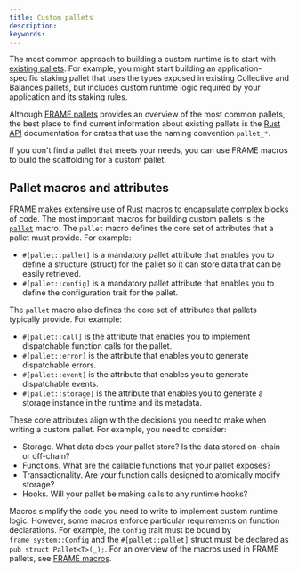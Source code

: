 ```yaml
---
title: Custom pallets
description:
keywords:
---
```


The most common approach to building a custom runtime is to start with [existing pallets](/reference/frame-pallets/).
For example, you might start building an application-specific staking pallet that uses the types exposed in existing Collective and Balances pallets, but includes custom runtime logic required by your application and its staking rules.

Although [FRAME pallets](/reference/frame-pallets) provides an overview of the most common pallets, the best place to find current information about existing pallets is the [Rust API](/reference/rust-api/) documentation for crates that use the naming convention `pallet_*`.

If you don't find a pallet that meets your needs, you can use FRAME macros to build the scaffolding for a custom pallet.

## Pallet macros and attributes

FRAME makes extensive use of Rust macros to encapsulate complex blocks of code.
The most important macros for building custom pallets is the [`pallet`](https://paritytech.github.io/substrate/master/frame_support/attr.pallet.html) macro.
The `pallet` macro defines the core set of attributes that a pallet must provide.
For example:

- `#[pallet::pallet]` is a mandatory pallet attribute that enables you to define a structure (struct) for the pallet so it can store data that can be easily retrieved.
- `#[pallet::config]` is a mandatory pallet attribute that enables you to define the configuration trait for the pallet.

The `pallet` macro also defines the core set of attributes that pallets typically provide.
For example:

- `#[pallet::call]` is the attribute that enables you to implement dispatchable function calls for the pallet.
- `#[pallet::error]` is the attribute that enables you to generate dispatchable errors.
- `#[pallet::event]` is the attribute that enables you to generate dispatchable events.
- `#[pallet::storage]` is the attribute that enables you to generate a storage instance in the runtime and its metadata.

These core attributes align with the decisions you need to make when writing a custom pallet.
For example, you need to consider:

- Storage. What data does your pallet store? Is the data stored on-chain or off-chain?
- Functions. What are the callable functions that your pallet exposes?
- Transactionality. Are your function calls designed to atomically modify storage?
- Hooks. Will your pallet be making calls to any runtime hooks?

Macros simplify the code you need to write to implement custom runtime logic.
However, some macros enforce particular requirements on function declarations.
For example, the `Config` trait must be bound by `frame_system::Config` and the `#[pallet::pallet]` struct must be declared as `pub struct Pallet<T>(_);`.
For an overview of the macros used in FRAME pallets, see [FRAME macros](/reference/frame-macros/).

<!-- ## Useful FRAME traits

- Pallet Origin
- Origins: EnsureOrigin, EnsureOneOf
  ...

## Runtime implementation

Writing a pallet and implementing it for a runtime go hand in hand.
Your pallet's `Config` trait is what get's implemented for `Runtime` which is a special struct used to compile all implemented pallets in the `construct_runtime` macro.

- [`parameter_types`](https://paritytech.github.io/substrate/master/frame_support/macro.parameter_types.html) and [`ord_parameter_types`](https://paritytech.github.io/substrate/master/frame_support/macro.ord_parameter_types.html) macros are useful for passing in values to configurable pallet constants.
- [ other considerations like no_std ]
- Minimilistic runtime references
- Side chain architecture references
- Api endpoints: on_initialize, off_chain workers ?

Write content that links to basic and intermediate how-to guides. -->
